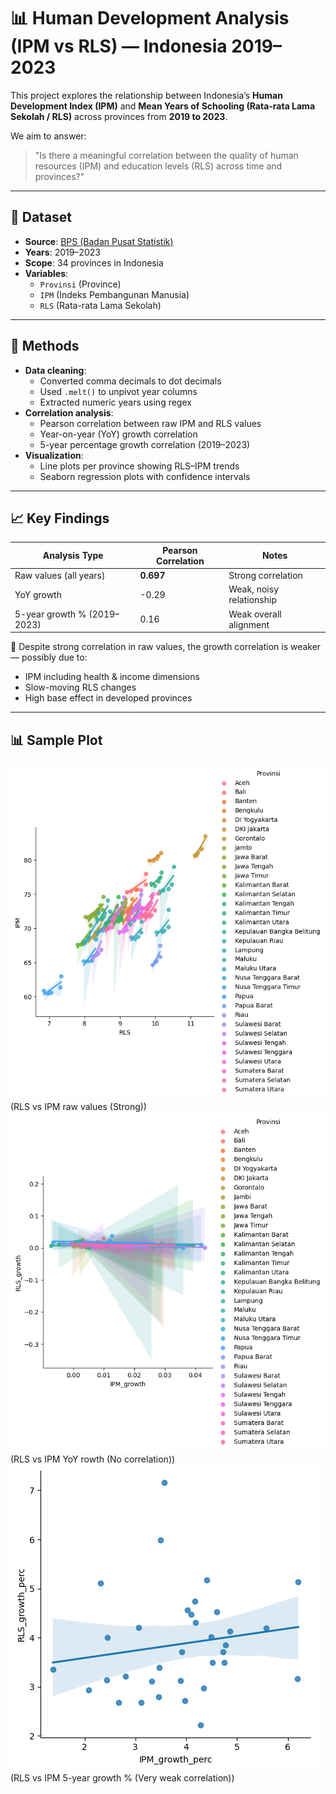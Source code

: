 # 📊 Human Development Analysis (IPM vs RLS) — Indonesia 2019–2023

This project explores the relationship between Indonesia’s **Human Development Index (IPM)** and **Mean Years of Schooling (Rata-rata Lama Sekolah / RLS)** across provinces from **2019 to 2023**.

We aim to answer:
> "Is there a meaningful correlation between the quality of human resources (IPM) and education levels (RLS) across time and provinces?"

---

## 📁 Dataset

- **Source**: [BPS (Badan Pusat Statistik)](https://bps.go.id)
- **Years**: 2019–2023
- **Scope**: 34 provinces in Indonesia
- **Variables**:
  - `Provinsi` (Province)
  - `IPM` (Indeks Pembangunan Manusia)
  - `RLS` (Rata-rata Lama Sekolah)

---

## 🧪 Methods

- **Data cleaning**:
  - Converted comma decimals to dot decimals
  - Used `.melt()` to unpivot year columns
  - Extracted numeric years using regex
- **Correlation analysis**:
  - Pearson correlation between raw IPM and RLS values
  - Year-on-year (YoY) growth correlation
  - 5-year percentage growth correlation (2019–2023)
- **Visualization**:
  - Line plots per province showing RLS–IPM trends
  - Seaborn regression plots with confidence intervals

---

## 📈 Key Findings

| Analysis Type | Pearson Correlation | Notes |
|---------------|---------------------|-------|
| Raw values (all years) | **0.697** | Strong correlation |
| YoY growth | -0.29 | Weak, noisy relationship |
| 5-year growth % (2019–2023) | 0.16 | Weak overall alignment |

🔎 Despite strong correlation in raw values, the growth correlation is weaker — possibly due to:
- IPM including health & income dimensions
- Slow-moving RLS changes
- High base effect in developed provinces

---

## 📊 Sample Plot
![RLS vs IPM raw values (Strong)](preview1.png)
(RLS vs IPM raw values (Strong))
![RLS vs IPM YoY rowth (No correlation)](preview2.png)
(RLS vs IPM YoY rowth (No correlation))
![RLS vs IPM 5-year growth % (Very weak correlation)](preview3.png)
(RLS vs IPM 5-year growth % (Very weak correlation))
